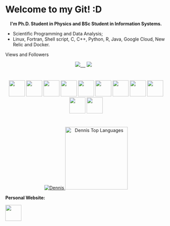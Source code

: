 # Welcome to my Git! :D

<p align="center">
  <b>  
   I'm Ph.D. Student in Physics and BSc Student in Information Systems.
  </b>
</p>

<p> 

</p>

- Scientific Programming and Data Analysis;
- Linux, Fortran, Shell script, C, C++, Python, R, Java, Google Cloud, New Relic and Docker.

<p>
  Views and Followers
</p>
<a href="https://github.com/Meghna-DAS/github-profile-views-counter">
  <p align='center'>
    <img src="https://komarev.com/ghpvc/?username=lucianofisica">&nbsp;&nbsp;&nbsp;&nbsp;</a>
    <img src="https://img.shields.io/github/followers/lucianofisica?style=social">&nbsp;&nbsp;&nbsp;&nbsp;</a>
  </p>
</a>

<h1></h1>

<div align="center">

  <img width=50 height=50 src="https://upload.wikimedia.org/wikipedia/commons/thumb/6/66/TUX_G2.svg/163px-TUX_G2.svg.png"/>
  <img width=50 height=50 src="https://res.cloudinary.com/practicaldev/image/fetch/s--v4mGr4iV--/c_limit%2Cf_auto%2Cfl_progressive%2Cq_auto%2Cw_880/https://dev-to-uploads.s3.amazonaws.com/uploads/articles/l68kd4mctjacriehybqf.png"/>
  <img width=50 height=50 src="https://upload.wikimedia.org/wikipedia/commons/1/19/C_Logo.png"/>
  <img width=50 height=50 src="https://raw.githubusercontent.com/isocpp/logos/master/cpp_logo.png"/>
  <img width=50 height=50 src="https://static-00.iconduck.com/assets.00/google-cloud-icon-2048x1646-7admxejz.png"/>
  <img width=50 height=50 src="https://qph.cf2.quoracdn.net/main-qimg-ba415f78a6514c452bcce7e6910ce5ad"/>
  <img width=50 height=50 src="https://upload.wikimedia.org/wikipedia/commons/thumb/1/1b/R_logo.svg/724px-R_logo.svg.png"/>
  <img width=50 height=50 src="https://seeklogo.com/images/J/java-logo-7833D1D21A-seeklogo.com.png"/>
  <img width=50 height=50 src="https://seeklogo.com/images/N/new-relic-logo-E7CC1E9143-seeklogo.com.png"/>
  <img width=50 height=50 src="https://cdn-icons-png.flaticon.com/512/919/919853.png" />
  <img width=50 height=50 src="https://www.freeiconspng.com/thumbs/cloud-icon/cloud-icon-22.png" />

</div>

<h1></h1>

<p align=center>
    <a href="https://github.com/Emerosn">
        <img title="Get streak stats for your profile at git.io/streak-stats" alt="Dennis" src="https://github-readme-streak-stats.herokuapp.com/?user=lucianofisica&theme=black-ice&hide_border=true&stroke=0000&background=060A0CD0"/a>
        <a href="https://github.com/lucianofisica"><img alt="Dennis Top Languages" height="195em" src="https://github-readme-stats.vercel.app/api/top-langs/?username=lucianofisica&langs_count=10&count_private=true&layout=compact&theme=react&hide_border=true&bg_color=0D1117&hide=javascript" /></a>
    </a>
</p>

<p>
<b>
  Personal Website:
</b>
<p align='left'>
<a href = "https://linktr.ee/lucianojrfis"><img width=50 height=50 src="https://asset.brandfetch.io/id_tNIm05N/idJgd2UeGc.png"/></a>
</p>
  
</p>
